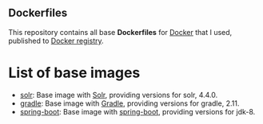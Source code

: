 ## Dockerfiles

This repository contains all base **Dockerfiles** for [Docker](https://www.docker.com/) that I used, published to [Docker registry](https://registry.hub.docker.com/).

# List of base images

* [solr](solr/README.md): Base image with [Solr](http://lucene.apache.org/solr/), providing versions for solr, 4.4.0.
* [gradle](gradle/README.md): Base image with [Gradle](http://gradle.org/), providing versions for gradle, 2.11.
* [spring-boot](spring-boot/README.md): Base image with [spring-boot](http://projects.spring.io/spring-boot/), providing versions for jdk-8.